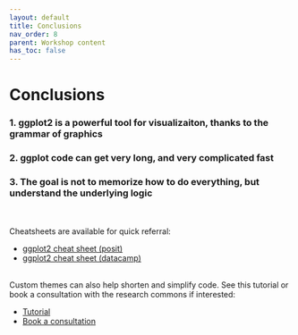 ```yaml
---
layout: default
title: Conclusions
nav_order: 8
parent: Workshop content
has_toc: false
---
```


# Conclusions 

### 1. ggplot2 is a powerful tool for visualizaiton, thanks to the grammar of graphics 
### 2. ggplot code can get very long, and very complicated fast 
### 3. The goal is not to memorize how to do everything, but understand the underlying logic 
<br/><br/>
Cheatsheets are available for quick referral: 


* [ggplot2 cheat sheet (posit)](https://posit.co/wp-content/uploads/2022/10/data-visualization-1.pdf)
* [ggplot2 cheat sheet (datacamp)](https://www.datacamp.com/cheat-sheet/ggplot2-cheat-sheet)
<br/><br/>

Custom themes can also help shorten and simplify code. See this tutorial or book a consultation with the research commons if interested: 

* [Tutorial](https://rpubs.com/mclaire19/ggplot2-custom-themes)
* [Book a consultation](https://libcal.library.ubc.ca/appointments/research_commons)